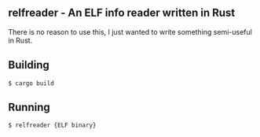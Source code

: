 ## relfreader - An ELF info reader written in Rust

There is no reason to use this, I just wanted to write something
semi-useful in Rust.

## Building
```shell
$ cargo build
```

## Running 
```shell
$ relfreader {ELF binary}
```